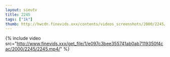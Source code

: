 ```yaml
--- 
layout: sieutv
title: 2245
tags: ["1k"]
thumb: http://hwcdn.finevids.xxx/contents/videos_screenshots/2000/2245/preview.mp4.jpg
---
```

{% include video src="http://www.finevids.xxx/get_file/1/e097c3bee355741ab0ab7119350f4cac/2000/2245/2245.mp4/" %} 

